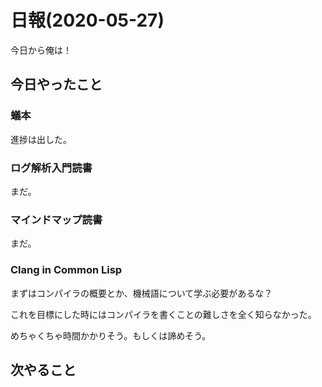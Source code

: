 # 日報(2020-05-27)

今日から俺は！

## 今日やったこと

### 蟻本

進捗は出した。

### ログ解析入門読書

まだ。

### マインドマップ読書

まだ。

### Clang in Common Lisp

まずはコンパイラの概要とか、機械語について学ぶ必要があるな？

これを目標にした時にはコンパイラを書くことの難しさを全く知らなかった。

めちゃくちゃ時間かかりそう。もしくは諦めそう。

## 次やること
